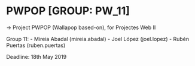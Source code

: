 # PWPOP [GROUP: PW_11]

-> Project PWPOP (Wallapop based-on), for Projectes Web II

Group 11:
    - Mireia Abadal (mireia.abadal)
    - Joel López (joel.lopez)
    - Rubén Puertas (ruben.puertas)

Deadline: 18th May 2019
